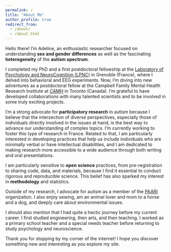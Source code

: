 ```yaml
---
permalink: /
title: "About Me"
author_profile: true
redirect_from: 
  - /about/
  - /about.html
---
```


Hello there! I’m Adeline, an enthusiastic researcher focused on understanding **sex and gender differences** as well as the fascinating **heterogeneity** of the **autism spectrum**.  

I completed my PhD and a first postdoctoral fellowship at the [Laboratory of Psychology and NeuroCognition (LPNC)](https://lpnc.univ-grenoble-alpes.fr/en) in Grenoble (France), where I delved into behavioral and EEG experiments. 
Now, I’m diving into new adventures as a postdoctoral fellow at the Campbell Family Mental Health Research Institute at [CAMH](https://www.camh.ca) in Toronto (Canada). 
I’m grateful to have developed collaborations with many talented scientists and to be involved in some truly exciting projects.  

I’m a strong advocate for **participatory research** in autism because I believe that the intersection of diverse perspectives, especially those of individuals directly involved in the issues at hand, is the best way to advance our understanding of complex topics. 
I’m currently working to foster this type of research in France. 
Related to that, I am particularly interested in developing practices that help us include individuals who are minimally verbal or have intellectual disabilities, and I am dedicated to making research more accessible to a wide audience through both writing and oral presentations.  

I am particularly sensitive to **open science** practices, from pre-registration to sharing code, data, and materials, because I find it essential to conduct rigorous and reproducible science. 
This belief has also sparked my interest in **methodology** and statistics. 

Outside of my research, I advocate for autism as a member of the [PAARI](https://www.paari.fr) organization. 
I also enjoy sewing, am an animal lover and mom to a horse and a dog, and deeply care about environmental issues.  

I should also mention that I had quite a hectic journey before my current career. 
I first studied engineering, then arts, and then teaching. 
I worked as a primary school teacher and a special needs teacher before returning to study psychology and neuroscience.  

Thank you for stopping by my corner of the internet! I hope you discover something new and interesting as you explore my site.

